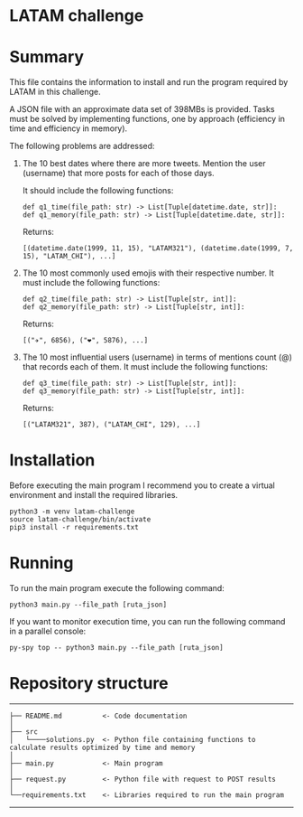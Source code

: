 **LATAM challenge**
==============================

# Summary

This file contains the information to install and run the program required by LATAM in this challenge.

A JSON file with an approximate data set of 398MBs is provided.  Tasks must be solved by implementing functions, one by approach (efficiency in time and efficiency in memory).

The following problems are addressed: 

1. The 10 best dates where there are more tweets. Mention the user (username) that more posts for each of those days. 

    It should include the following functions:
    ```
    def q1_time(file_path: str) -> List[Tuple[datetime.date, str]]:
    def q1_memory(file_path: str) -> List[Tuple[datetime.date, str]]:
    ```
    Returns:
    ```
    [(datetime.date(1999, 11, 15), "LATAM321"), (datetime.date(1999, 7, 15), "LATAM_CHI"), ...]
    ```


2. The 10 most commonly used emojis with their respective number. 
It must include the following functions:
    ```
    def q2_time(file_path: str) -> List[Tuple[str, int]]:
    def q2_memory(file_path: str) -> List[Tuple[str, int]]:
    ```
    Returns:
    ```
    [("✈", 6856), ("❤", 5876), ...]
    ```

3. The 10 most influential users (username) in terms of mentions count (@) that records each of them. 
It must include the following functions:
    ```
    def q3_time(file_path: str) -> List[Tuple[str, int]]:
    def q3_memory(file_path: str) -> List[Tuple[str, int]]:
    ```
    Returns:
    ```
    [("LATAM321", 387), ("LATAM_CHI", 129), ...]
    ```
# Installation

Before executing the main program I recommend you to create a virtual environment and install the 
required libraries.

```
python3 -m venv latam-challenge
source latam-challenge/bin/activate  
pip3 install -r requirements.txt
```
# Running

To run the main program execute the following command: 

```
python3 main.py --file_path [ruta_json]
```

If you want to monitor execution time, you can run the following command in a parallel console: 

```
py-spy top -- python3 main.py --file_path [ruta_json]
```
# Repository structure
------------

    ├── README.md          <- Code documentation
    │  
    ├── src
    │   └────solutions.py  <- Python file containing functions to calculate results optimized by time and memory
    │  
    ├── main.py            <- Main program 
    │     
    ├── request.py         <- Python file with request to POST results
    │        
    └──requirements.txt    <- Libraries required to run the main program

------------